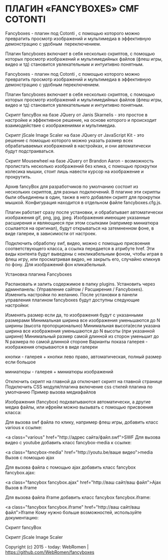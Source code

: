 # ПЛАГИН «FANCYBOXES» CMF COTONTI
<p>Fancyboxes&nbsp;- плагин под Cotonti&nbsp;, с помощью которого можно превратить просмотр изображений и мультимедиа в эффективную демонстрацию с удобным &nbsp;переключением.</p>

<p>Плагин fancyboxes включает в себя несколько скриптов, с помощью которых просмотр изображений и мультимедийных файлов (флеш игры, видео и тд) становится увлекательным и интуитивно понятным.</p>

Fancyboxes - плагин под Cotonti , с помощью которого можно превратить просмотр изображений и мультимедиа в эффективную демонстрацию с удобным  переключением.

Плагин fancyboxes включает в себя несколько скриптов, с помощью которых просмотр изображений и мультимедийных файлов (флеш игры, видео и тд) становится увлекательным и интуитивно понятным.

Скрипт fancyBox на базе JQuery от Janis Skarnelis - это простое в настройке и эффективное решение, на основе которого и происходит взаимодействие с изображениями и мультимедиа.

Скрипт jScale Image Scaler на базе JQuery от JavaScript Kit - это решение с помощью которого можно указать размер всех обрабатываемых изображений в настройках, и они автоматически будут подстраиваться.

Скрипт Mousewheel на базе JQuery от Brandon Aaron - возможность пролистать несколько изображений без клика, с помощью прокрутки колесика мышки, стоит лишь навести курсор на изображение и прокрутить.

Архив fancyBox для разработчиков по умолчанию состоит из нескольких скриптов, для разных подключений. В плагине эти скрипты были объединены в один, также в него добавлен скрипт для прокрутки мышкой. Конфигурация находится в отдельном файле fancyboxes.cfg.js.

Плагин работает сразу после установки, и обрабатывает автоматически изображения gif, png, jpg, jpeg.  Изображения имеющие указанные расширения и являющиеся при этом ссылками (например миниатюра ссылается на оригинал), будут открываться на затемненном фоне, в виде галереи, в зависимости от настроек.

Подключить обработку swf, видео, можно с помощью присвоения соответствующего класса, а ссылка передается в атрибуте href. Эти виды контента будут выведены с некликабельным фоном, чтобы играя в флеш игру, или просматривая видео, не закрыть его, случайно кликнув по фону. Для изображений фон кликабельный.

Установка плагина Fancyboxes

Распаковать и залить содержимое в папку plugins.
Установить через админпанель: (Управление сайтом / Расширения / Fancyboxes).
Изменить настройки по желанию.
После установки в панели управления плагином fancyboxes будут доступны следующие настройки:

Изменять размер	если да, то изображения будут с указанными размерами 
Минимальная ширина	все изображения уменьшаются до N ширины (высота пропорционально)
Минимальная высота(если указана ширина	все изображения уменьшаются до N высоты (при указанной ширине)
Минимальный размер самой длинной из сторон	 уменьшит до N размера по самой длинной стороне
Варианты показа	
галерея - изображения открываются в виде галереи

кнопки - галерея + кнопки лево право, автоматическая, полный размер если большое

миниатюры - галерея + миниатюры изображений

Отключить скрипт на главной	да отключает скрипт на главной странице
Подключить CSS модуля/плагина	включение css стилей плагина по умолчанию
Пример вызова медиафайлов

Изображения (fancybox) подхватываются автоматически, а другие медиа файлы, или ифрейм можно вызывать с помощью присвоения класса:

Для вызова swf файла по клику, например флеш игры, добавить класс various к ссылке:

&lt;a class="various" href="http://адрес сайта/файл.swf">SWF</a>
Для вызова видео с youtube добавить класс fancybox-media к ссылке:

&lt;a class="fancybox-media" href="httр://youtu.be/ваше видео">media</a>
Вызов с помощью ajax

Для вызова файла с помощью ajax добавить класс fancybox fancybox.ajax: 

&lt;a class="fancybox fancybox.ajax" href="http://ваш сайт/ваш файл">Ajax</a>
Вызов в iframe

Для вызова файла iframe добавить класс fancybox fancybox.iframe:

&lt;a class="fancybox fancybox.iframe" href="http://ваш сайт/ваш файл">Iframe</a>
Кому нужно больше возможностей, используйте документацию:

Скрипт fancyBox

Скрипт jScale Image Scaler


Copyright (c) 2015 - today: WebRomen | https://github.com/WebRomen/fancyboxes
